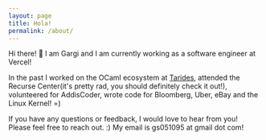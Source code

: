 ```yaml
---
layout: page
title: Hola!
permalink: /about/
---
```


Hi there! 👋 I am Gargi and I am currently working as a software engineer at Vercel!

In the past I worked on the OCaml ecosystem at [Tarides](https://tarides.com/), attended the Recurse Center(it's pretty rad, you should definitely check it out!), volunteered for AddisCoder, wrote code for Bloomberg, Uber, eBay and the Linux Kernel! =)

If you have any questions or feedback, I would love to hear from you! Please feel free to reach out. :) My email is gs051095 at gmail dot com!

&nbsp;
&nbsp;
&nbsp;
&nbsp;
&nbsp;
&nbsp;
&nbsp;
&nbsp;
&nbsp;
&nbsp;
&nbsp;
&nbsp;
&nbsp;
&nbsp;
&nbsp;
&nbsp;
&nbsp;
&nbsp;
